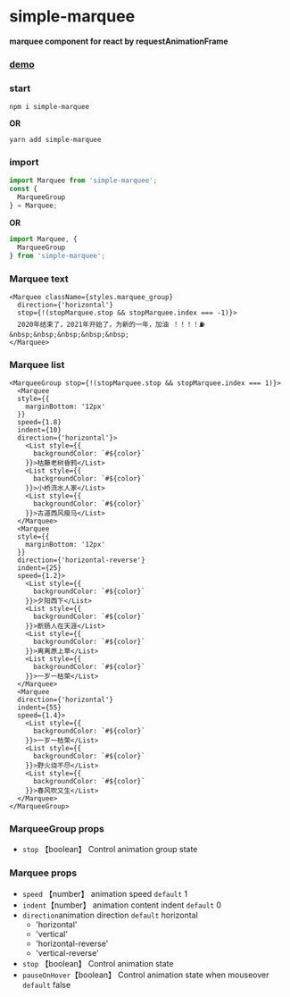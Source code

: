 # simple-marquee
**marquee component for react by requestAnimationFrame**

### [demo](https://daiwei.site/marquee)

### start
```code
npm i simple-marquee
```
**OR**
```code
yarn add simple-marquee
```

### import
```js
import Marquee from 'simple-marquee';
const {
  MarqueeGroup
} = Marquee;
```
**OR**
```js
import Marquee, {
  MarqueeGroup
} from 'simple-marquee';
```

### Marquee text
```tsx
<Marquee className={styles.marquee_group}
  direction={'horizontal'}
  stop={!(stopMarquee.stop && stopMarquee.index === -1)}>
  2020年结束了，2021年开始了，为新的一年，加油 ！！！！⛽️&nbsp;&nbsp;&nbsp;&nbsp;&nbsp;
</Marquee>
```

### Marquee list
```tsx
<MarqueeGroup stop={!(stopMarquee.stop && stopMarquee.index === 1)}>
  <Marquee
  style={{
    marginBottom: '12px'
  }}
  speed={1.8}
  indent={10}
  direction={'horizontal'}>
    <List style={{
      backgroundColor: `#${color}`
    }}>枯藤老树昏鸦</List>
    <List style={{
      backgroundColor: `#${color}`
    }}>小桥流水人家</List>
    <List style={{
      backgroundColor: `#${color}`
    }}>古道西风瘦马</List>
  </Marquee>
  <Marquee
  style={{
    marginBottom: '12px'
  }}
  direction={'horizontal-reverse'}
  indent={25}
  speed={1.2}>
    <List style={{
      backgroundColor: `#${color}`
    }}>夕阳西下</List>
    <List style={{
      backgroundColor: `#${color}`
    }}>断肠人在天涯</List>
    <List style={{
      backgroundColor: `#${color}`
    }}>离离原上草</List>
    <List style={{
      backgroundColor: `#${color}`
    }}>一岁一枯荣</List>
  </Marquee>
  <Marquee
  direction={'horizontal'}
  indent={55}
  speed={1.4}>
    <List style={{
      backgroundColor: `#${color}`
    }}>一岁一枯荣</List>
    <List style={{
      backgroundColor: `#${color}`
    }}>野火烧不尽</List>
    <List style={{
      backgroundColor: `#${color}`
    }}>春风吹又生</List>
  </Marquee>
</MarqueeGroup>
```

### MarqueeGroup props
- `stop` 【boolean】  Control animation group state  

### Marquee props
- `speed` 【number】 animation speed  `default` 1
- `indent`【number】 animation content indent  `default` 0
- `direction`animation direction `default` horizontal
  - 'horizontal'
  - 'vertical'
  - 'horizontal-reverse'
  - 'vertical-reverse'
- `stop` 【boolean】  Control animation state  
- `pauseOnHover`【boolean】 Control animation state when mouseover `default` false

